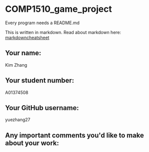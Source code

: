 # COMP1510_game_project

Every program needs a README.md

This is written in markdown. Read about markdown here: [markdowncheatsheet](https://www.markdownguide.org/cheat-sheet/)

## Your name:

Kim Zhang

## Your student number:

A01374508

## Your GitHub username:

yuezhang27

## Any important comments you'd like to make about your work:
